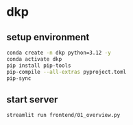 # dkp

## setup environment

```bash
conda create -n dkp python=3.12 -y
conda activate dkp
pip install pip-tools
pip-compile --all-extras pyproject.toml
pip-sync
```

## start server

```bash
streamlit run frontend/01_overview.py
```

